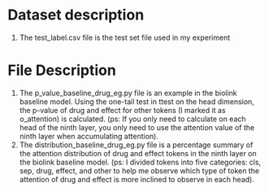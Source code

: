 # Dataset description
1. The test_label.csv file is the test set file used in my experiment

# File Description
1. The p_value_baseline_drug_eg.py file is an example in the biolink baseline model. Using the one-tail test in ttest on the head dimension, the p-value of drug and effect for other tokens (I marked it as o_attention) is calculated. (ps: If you only need to calculate on each head of the ninth layer, you only need to use the attention value of the ninth layer when accumulating attention).
2. The distribution_baseline_drug_eg.py file is a percentage summary of the attention distribution of drug and effect tokens in the ninth layer on the biolink baseline model. (ps: I divided tokens into five categories: cls, sep, drug, effect, and other to help me observe which type of token the attention of drug and effect is more inclined to observe in each head).

